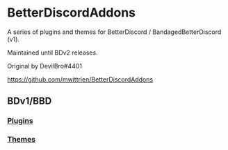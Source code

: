 # BetterDiscordAddons

A series of plugins and themes for BetterDiscord / BandagedBetterDiscord (v1).

Maintained until BDv2 releases.

Original by DevilBro#4401

https://github.com/mwittrien/BetterDiscordAddons

## BDv1/BBD
### [Plugins](https://github.com/bannukde/BetterDiscordAddons/tree/master/Plugins/)
### [Themes](https://github.com/bannukde/BetterDiscordAddons/tree/master/Themes/)
